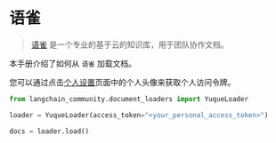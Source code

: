 # 语雀

>[语雀](https://www.yuque.com/) 是一个专业的基于云的知识库，用于团队协作文档。

本手册介绍了如何从 `语雀` 加载文档。

您可以通过点击[个人设置](https://www.yuque.com/settings/tokens)页面中的个人头像来获取个人访问令牌。

```python
from langchain_community.document_loaders import YuqueLoader
```

```python
loader = YuqueLoader(access_token="<your_personal_access_token>")
```

```python
docs = loader.load()
```
